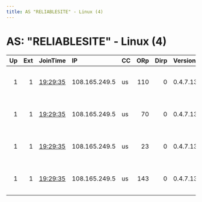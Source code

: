 ```yaml
---
title: AS "RELIABLESITE" - Linux (4)
---
```


# AS: "RELIABLESITE" - Linux (4)

|   Up |   Ext | JoinTime                                                                                              | IP            | CC   |   ORp |   Dirp | Version   | Contact                      | Nickname   |   eFamMembers |
|-----:|------:|:------------------------------------------------------------------------------------------------------|:--------------|:-----|------:|-------:|:----------|:-----------------------------|:-----------|--------------:|
|    1 |     1 | [19:29:35](https://nusenu.github.io/OrNetStats/w/relay/270F3464597CEE1DF49683054A8415B1243DAD2A.html) | 108.165.249.5 | us   |   110 |      0 | 0.4.7.13  | Neel Chauhan &lt;neel AT nee | QeruExitD2 |            34 |
|    1 |     1 | [19:29:35](https://nusenu.github.io/OrNetStats/w/relay/956C818326D4AE3BC1E75E1AF39ABE702A25D2B5.html) | 108.165.249.5 | us   |    70 |      0 | 0.4.7.13  | Neel Chauhan &lt;neel AT nee | QeruExitD3 |            34 |
|    1 |     1 | [19:29:35](https://nusenu.github.io/OrNetStats/w/relay/9D8E0E6A6139E8932D8B4B6C546718423EF8705B.html) | 108.165.249.5 | us   |    23 |      0 | 0.4.7.13  | Neel Chauhan &lt;neel AT nee | QeruExitD4 |            34 |
|    1 |     1 | [19:29:35](https://nusenu.github.io/OrNetStats/w/relay/DCC74E0450746DE939FBF76629099439ECB0705B.html) | 108.165.249.5 | us   |   143 |      0 | 0.4.7.13  | Neel Chauhan &lt;neel AT nee | QeruExitD1 |            34 |
